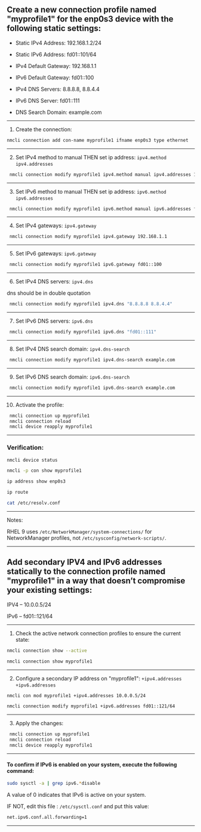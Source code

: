 ## Create a new connection profile named "myprofile1" for the enp0s3 device with the following static settings:

- Static IPv4 Address: 192.168.1.2/24

- Static IPv6 Address: fd01::101/64

- IPv4 Default Gateway: 192.168.1.1

- IPv6 Default Gateway: fd01::100

- IPv4 DNS Servers: 8.8.8.8, 8.8.4.4

- IPv6 DNS Server: fd01::111

- DNS Search Domain: example.com



________________________________________________________________________________________________

1. Create the connection:

```bash
nmcli connection add con-name myprofile1 ifname enp0s3 type ethernet
```

________________________________________________________________________________________________


2. Set IPv4 method to manual THEN set ip address: `ipv4.method` `ipv4.addresses`

```bash
 nmcli connection modify myprofile1 ipv4.method manual ipv4.addresses 192.168.1.2/24
```
________________________________________________________________________________________________


3. Set IPv6 method to manual THEN set ip address: `ipv6.method` `ipv6.addresses`

```bash
 nmcli connection modify myprofile1 ipv6.method manual ipv6.addresses fd01::101/64
```
________________________________________________________________________________________________

4. Set IPv4 gateways: `ipv4.gateway`

```bash
 nmcli connection modify myprofile1 ipv4.gateway 192.168.1.1
```
________________________________________________________________________________________________

5. Set IPv6 gateways: `ipv6.gateway`

```bash
 nmcli connection modify myprofile1 ipv6.gateway fd01::100
```
________________________________________________________________________________________________

6. Set IPv4 DNS servers:  `ipv4.dns`

dns should be in double quotation 

```bash
 nmcli connection modify myprofile1 ipv4.dns "8.8.8.8 8.8.4.4"
```
________________________________________________________________________________________________

7. Set IPv6 DNS servers: `ipv6.dns`

```bash
 nmcli connection modify myprofile1 ipv6.dns "fd01::111"
```

________________________________________________________________________________________________

8. Set IPv4 DNS search domain: `ipv4.dns-search`

```bash
 nmcli connection modify myprofile1 ipv4.dns-search example.com
```
________________________________________________________________________________________________

9. Set IPv6 DNS search domain: `ipv6.dns-search`

```bash
 nmcli connection modify myprofile1 ipv6.dns-search example.com
```
________________________________________________________________________________________________

10. Activate the profile:

```bash
 nmcli connection up myprofile1
 nmcli connection reload
 nmcli device reapply myprofile1
```

________________________________________________________________________________________________

### Verification:

```bash
nmcli device status

nmcli -p con show myprofile1

ip address show enp0s3

ip route

cat /etc/resolv.conf
```


________________________________________________________________________________________________

Notes:

RHEL 9 uses ‍`/etc/NetworkManager/system-connections/‍` for NetworkManager profiles, not `/etc/sysconfig/network-scripts/`.

________________________________________________________________________________________________

## Add secondary IPV4 and IPv6 addresses statically to the connection profile named "myprofile1" in a way that doesn’t compromise your existing settings:

IPV4 – 10.0.0.5/24

IPv6 – fd01::121/64

________________________________________________________________________________________________

1. Check the active network connection profiles to ensure the current state:

```bash
nmcli connection show --active

nmcli connection show myprofile1
```

________________________________________________________________________________________________

2. Configure a secondary IP address on "myprofile1": `+ipv4.addresses` `+ipv6.addresses`

```bash
nmcli con mod myprofile1 +ipv4.addresses 10.0.0.5/24

nmcli connection modify myprofile1 +ipv6.addresses fd01::121/64
```
________________________________________________________________________________________________

3. Apply the changes:

```bash
 nmcli connection up myprofile1
 nmcli connection reload
 nmcli device reapply myprofile1
```

________________________________________________________________________________________________

#### To confirm if IPv6 is enabled on your system, execute the following command:

```bash
sudo sysctl -a | grep ipv6.*disable
```

A value of 0 indicates that IPv6 is active on your system.


IF NOT, edit this file : `/etc/sysctl.conf` and put this value:

```bash
net.ipv6.conf.all.forwarding=1
```


________________________________________________________________________________________________
